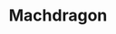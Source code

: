 ---
layout: author
title: "Machdragon"
categories: authors
role: Machdragon
image: https://i.imgur.com/AZaNe2i.png
comments: true
about: "Competitive Canadian Duel Links player
Computer Science and Business student
Strategy and Data analyst
Team Wars Team: VIP
Spreadsheet master
Crimson Magic clansman
Servant Class Archer"
accomplishments: "Duel Links: KC Cup Top 100 Global Nov 2017 and Feb 2018
YGO TCG player since 2011
Multiple Checkmate Top 10s
Pokemon VGC player 2011-16
5th place Spring Regionals 2012
Bo1 cheese master"
---